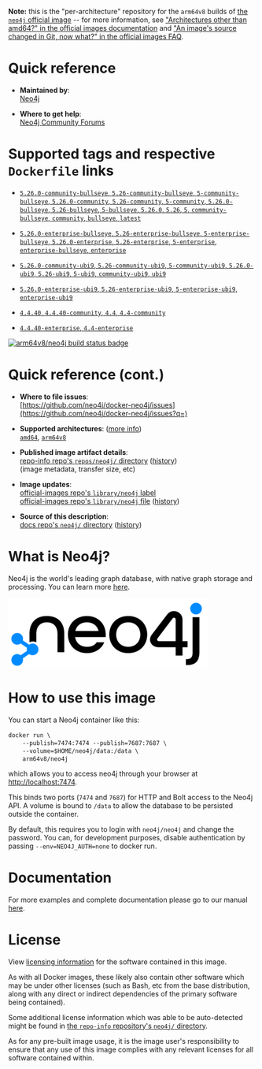 <!--

********************************************************************************

WARNING:

    DO NOT EDIT "neo4j/README.md"

    IT IS AUTO-GENERATED

    (from the other files in "neo4j/" combined with a set of templates)

********************************************************************************

-->

**Note:** this is the "per-architecture" repository for the `arm64v8` builds of [the `neo4j` official image](https://hub.docker.com/_/neo4j) -- for more information, see ["Architectures other than amd64?" in the official images documentation](https://github.com/docker-library/official-images#architectures-other-than-amd64) and ["An image's source changed in Git, now what?" in the official images FAQ](https://github.com/docker-library/faq#an-images-source-changed-in-git-now-what).

# Quick reference

-	**Maintained by**:  
	[Neo4j](https://github.com/neo4j/docker-neo4j)

-	**Where to get help**:  
	[Neo4j Community Forums](https://community.neo4j.com)

# Supported tags and respective `Dockerfile` links

-	[`5.26.0-community-bullseye`, `5.26-community-bullseye`, `5-community-bullseye`, `5.26.0-community`, `5.26-community`, `5-community`, `5.26.0-bullseye`, `5.26-bullseye`, `5-bullseye`, `5.26.0`, `5.26`, `5`, `community-bullseye`, `community`, `bullseye`, `latest`](https://github.com/neo4j/docker-neo4j-publish/blob/f82529102b6fcdd531cd088947f374ac7467958a/5.26.0/bullseye/community/Dockerfile)

-	[`5.26.0-enterprise-bullseye`, `5.26-enterprise-bullseye`, `5-enterprise-bullseye`, `5.26.0-enterprise`, `5.26-enterprise`, `5-enterprise`, `enterprise-bullseye`, `enterprise`](https://github.com/neo4j/docker-neo4j-publish/blob/f82529102b6fcdd531cd088947f374ac7467958a/5.26.0/bullseye/enterprise/Dockerfile)

-	[`5.26.0-community-ubi9`, `5.26-community-ubi9`, `5-community-ubi9`, `5.26.0-ubi9`, `5.26-ubi9`, `5-ubi9`, `community-ubi9`, `ubi9`](https://github.com/neo4j/docker-neo4j-publish/blob/f82529102b6fcdd531cd088947f374ac7467958a/5.26.0/ubi9/community/Dockerfile)

-	[`5.26.0-enterprise-ubi9`, `5.26-enterprise-ubi9`, `5-enterprise-ubi9`, `enterprise-ubi9`](https://github.com/neo4j/docker-neo4j-publish/blob/f82529102b6fcdd531cd088947f374ac7467958a/5.26.0/ubi9/enterprise/Dockerfile)

-	[`4.4.40`, `4.4.40-community`, `4.4`, `4.4-community`](https://github.com/neo4j/docker-neo4j-publish/blob/b8c0ca2e8dd585e338d74b191a2e370c0da14d92/4.4.40/bullseye/community/Dockerfile)

-	[`4.4.40-enterprise`, `4.4-enterprise`](https://github.com/neo4j/docker-neo4j-publish/blob/b8c0ca2e8dd585e338d74b191a2e370c0da14d92/4.4.40/bullseye/enterprise/Dockerfile)

[![arm64v8/neo4j build status badge](https://img.shields.io/jenkins/s/https/doi-janky.infosiftr.net/job/multiarch/job/arm64v8/job/neo4j.svg?label=arm64v8/neo4j%20%20build%20job)](https://doi-janky.infosiftr.net/job/multiarch/job/arm64v8/job/neo4j/)

# Quick reference (cont.)

-	**Where to file issues**:  
	[https://github.com/neo4j/docker-neo4j/issues](https://github.com/neo4j/docker-neo4j/issues?q=)

-	**Supported architectures**: ([more info](https://github.com/docker-library/official-images#architectures-other-than-amd64))  
	[`amd64`](https://hub.docker.com/r/amd64/neo4j/), [`arm64v8`](https://hub.docker.com/r/arm64v8/neo4j/)

-	**Published image artifact details**:  
	[repo-info repo's `repos/neo4j/` directory](https://github.com/docker-library/repo-info/blob/master/repos/neo4j) ([history](https://github.com/docker-library/repo-info/commits/master/repos/neo4j))  
	(image metadata, transfer size, etc)

-	**Image updates**:  
	[official-images repo's `library/neo4j` label](https://github.com/docker-library/official-images/issues?q=label%3Alibrary%2Fneo4j)  
	[official-images repo's `library/neo4j` file](https://github.com/docker-library/official-images/blob/master/library/neo4j) ([history](https://github.com/docker-library/official-images/commits/master/library/neo4j))

-	**Source of this description**:  
	[docs repo's `neo4j/` directory](https://github.com/docker-library/docs/tree/master/neo4j) ([history](https://github.com/docker-library/docs/commits/master/neo4j))

# What is Neo4j?

Neo4j is the world's leading graph database, with native graph storage and processing. You can learn more [here](http://neo4j.com/developer).

![logo](https://raw.githubusercontent.com/docker-library/docs/56823e63d5b6dd7ddbb9d5d3c4a8947778055d8e/neo4j/logo.png)

# How to use this image

You can start a Neo4j container like this:

```console
docker run \
    --publish=7474:7474 --publish=7687:7687 \
    --volume=$HOME/neo4j/data:/data \
    arm64v8/neo4j
```

which allows you to access neo4j through your browser at [http://localhost:7474](http://localhost:7474).

This binds two ports (`7474` and `7687`) for HTTP and Bolt access to the Neo4j API. A volume is bound to `/data` to allow the database to be persisted outside the container.

By default, this requires you to login with `neo4j/neo4j` and change the password. You can, for development purposes, disable authentication by passing `--env=NEO4J_AUTH=none` to docker run.

# Documentation

For more examples and complete documentation please go to our manual [here](http://neo4j.com/docs/operations-manual/current/deployment/single-instance/docker/).

# License

View [licensing information](https://neo4j.com/licensing) for the software contained in this image.

As with all Docker images, these likely also contain other software which may be under other licenses (such as Bash, etc from the base distribution, along with any direct or indirect dependencies of the primary software being contained).

Some additional license information which was able to be auto-detected might be found in [the `repo-info` repository's `neo4j/` directory](https://github.com/docker-library/repo-info/tree/master/repos/neo4j).

As for any pre-built image usage, it is the image user's responsibility to ensure that any use of this image complies with any relevant licenses for all software contained within.
